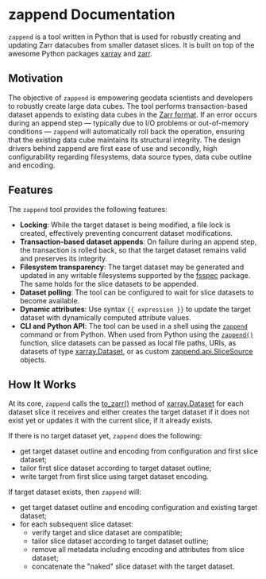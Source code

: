 <!--- Align following section with README.md -->

# zappend Documentation

`zappend` is a tool written in Python that is used for robustly creating and 
updating Zarr datacubes from smaller dataset slices. It is built on top of the 
awesome Python packages [xarray](https://docs.xarray.dev/) and [zarr](https://zarr.readthedocs.io/).

## Motivation

The objective of `zappend` is empowering geodata scientists and developers to 
robustly create large data cubes. The tool performs transaction-based dataset 
appends to existing data cubes in the 
[Zarr format](https://zarr.readthedocs.io/en/stable/spec/v2.html). If an error 
occurs during an append step — typically due to I/O problems or out-of-memory 
conditions — `zappend` will automatically roll back the operation, ensuring that 
the existing data cube maintains its structural integrity. The design drivers 
behind zappend are first ease of use and secondly, high configurability 
regarding filesystems, data source types, data cube outline and encoding. 

## Features

The `zappend` tool provides the following features:

* **Locking**: While the target dataset is being modified, a file lock is 
  created, effectively preventing concurrent dataset modifications.
* **Transaction-based dataset appends**: On failure during an append step, 
  the transaction is rolled back, so that the target dataset remains valid and 
  preserves its integrity.
* **Filesystem transparency**: The target dataset may be generated and updated 
  in any writable filesystems supported by the 
  [fsspec](https://filesystem-spec.readthedocs.io/) package. 
  The same holds for the slice datasets to be appended.
* **Dataset polling**: The tool can be configured to wait for slice datasets to 
  become available. 
* **Dynamic attributes**: Use syntax `{{ expression }}` to update the target 
  dataset with dynamically computed attribute values. 
* **CLI and Python API**: The tool can be used in a shell using the 
  [`zappend`](cli.md) command or from Python. When used from Python using the 
  [`zappend()`](api.md) function, slice datasets can be passed as local file 
  paths, URIs, as datasets of type 
  [xarray.Dataset](https://docs.xarray.dev/en/stable/generated/xarray.Dataset.html), or as custom 
  [zappend.api.SliceSource](https://bcdev.github.io/zappend/api/#class-slicesource) objects.

## How It Works

At its core, `zappend` calls the [to_zarr()](https://docs.xarray.dev/en/stable/generated/xarray.Dataset.to_zarr.html#xarray-dataset-to-zarr) method of [xarray.Dataset](https://docs.xarray.dev/en/stable/generated/xarray.Dataset.html) 
for each dataset slice it receives and either creates the target dataset if it does 
not exist yet or updates it with the current slice, if it already exists.

If there is no target dataset yet, `zappend` does the following:

* get target dataset outline and encoding from configuration and first slice dataset;
* tailor first slice dataset according to target dataset outline;
* write target from first slice using target dataset encoding.

If target dataset exists, then `zappend` will:

* get target dataset outline and encoding configuration and existing target dataset;
* for each subsequent slice dataset:
    - verify target and slice dataset are compatible;
    - tailor slice dataset according to target dataset outline;
    - remove all metadata including encoding and attributes from slice dataset;
    - concatenate the "naked" slice dataset with the target dataset.
